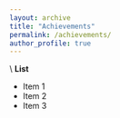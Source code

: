 ```yaml
---
layout: archive
title: "Achievements"
permalink: /achievements/
author_profile: true
---
```

\\
**List**
* Item 1
* Item 2
* Item 3
